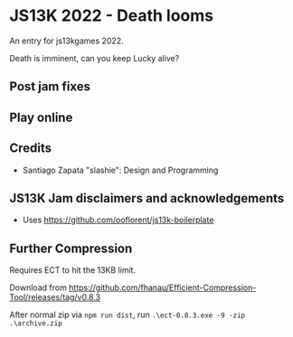 # JS13K 2022 - Death looms

An entry for js13kgames 2022.

Death is imminent, can you keep Lucky alive?

## Post jam fixes


## Play online

## Credits

* Santiago Zapata "slashie": Design and Programming

## JS13K Jam disclaimers and acknowledgements

* Uses https://github.com/ooflorent/js13k-boilerplate

## Further Compression

Requires ECT to hit the 13KB limit.

Download from https://github.com/fhanau/Efficient-Compression-Tool/releases/tag/v0.8.3

After normal zip via `npm run dist`, run `.\ect-0.8.3.exe -9 -zip .\archive.zip`